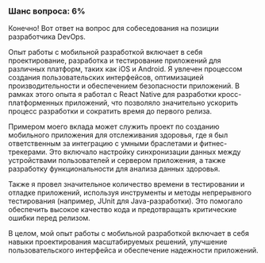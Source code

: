 ### Шанс вопроса: 6%

Конечно! Вот ответ на вопрос для собеседования на позиции разработчика DevOps.

Опыт работы с мобильной разработкой включает в себя проектирование, разработка и тестирование приложений для различных платформ, таких как iOS и Android. Я увлечен процессом создания пользовательских интерфейсов, оптимизацией производительности и обеспечением безопасности приложений. В рамках этого опыта я работал с React Native для разработки кросс-платформенных приложений, что позволяло значительно ускорить процесс разработки и сократить время до первого релиза.

Примером моего вклада может служить проект по созданию мобильного приложения для отслеживания здоровья, где я был ответственным за интеграцию с умными браслетами и фитнес-трекерами. Это включало настройку синхронизации данных между устройствами пользователей и сервером приложения, а также разработку функциональности для анализа данных здоровья.

Также я провел значительное количество времени в тестировании и отладке приложений, используя инструменты и методы непрерывного тестирования (например, JUnit для Java-разработки). Это помогало обеспечить высокое качество кода и предотвращать критические ошибки перед релизом.

В целом, мой опыт работы с мобильной разработкой включает в себя навыки проектирования масштабируемых решений, улучшение пользовательского интерфейса и обеспечение надежности приложений.